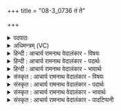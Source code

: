 +++
title = "08-3_0736 तं ते"

+++
<details><summary>पदपाठः</summary>

तम्। ते꣣। य꣡व꣢꣯म्। य꣡था꣢꣯। गो꣡भिः꣢꣯। स्वा꣣दु꣢म्। अ꣣कर्म। श्रीण꣡न्तः꣢। इ꣡न्द्र꣢꣯। त्वा꣣। अस्मि꣣न्। स꣣धमा꣡दे꣢। स꣣ध। मा꣡दे꣢꣯। ७३६।
</details>

<details><summary>अधिमन्त्रम् (VC)</summary>

- इन्द्रः
- वसिष्ठो मैत्रावरुणिः
- गायत्री
- षड्जः
</details>

<details><summary>हिन्दी : आचार्य रामनाथ वेदालंकार - विषयः</summary>

अगले मन्त्र में पुनः उसी विषय का वर्णन है।
</details>

<details><summary>हिन्दी : आचार्य रामनाथ वेदालंकार - पदार्थः</summary>

पदार्थान्वय -  हे शिष्य ! (तम्) उस ब्रह्मविद्यारूप सोमरस को (गोभिः) मधुर वाणियों से (श्रीणन्तः) परिपक्व करते हुए हमने (स्वादुम्) स्वादु (अकर्म) कर लिया है, (यथा) जैसे (यवम्) जौ के रस को (गोभिः) गाय के दूध से मधुर कर लेते हैं। हे (इन्द्र) प्रिय शिष्य ! (अस्मिन्) इस (सधमादे) जिसमें साथ मिलकर ब्रह्मज्ञान का पान करते हैं, ऐसे विद्या-यज्ञ में (त्वा) तुझे, हम ब्रह्मज्ञान का रस पीने के लिए बुला रहे हैं ॥३॥ इस मन्त्र में श्लिष्टोपमालङ्कार है ॥३॥
</details>

<details><summary>हिन्दी : आचार्य रामनाथ वेदालंकार - भावार्थः</summary>

भावार्थ -  गुरुओं को चाहिए कि वे शिष्यों को लौकिक ज्ञान तथा ब्रह्मज्ञान नीरस रूप में नहीं, किन्तु सरस रूप में दें, जिससे उनकी उसमें रुचि हो ॥३॥ इस खण्ड में गुरु-शिष्य का विषय, परमेश्वर-जीवात्मा का विषय तथा ब्रह्मज्ञान का विषय वर्णित होने से इस खण्ड की पूर्वखण्ड के साथ सङ्गति है ॥ द्वितीय अध्याय में द्वितीय खण्ड समाप्त ॥
</details>

<details><summary>संस्कृत : आचार्य रामनाथ वेदालंकार - विषयः</summary>

अथ पुनस्तमेव विषयमाह।
</details>

<details><summary>संस्कृत : आचार्य रामनाथ वेदालंकार - पदार्थः</summary>

पदार्थान्वय -  हे शिष्य ! (तम्) ब्रह्मविज्ञानरूपं सोमरसम् (गोभिः) मधुराभिः वाग्भिः (श्रीणन्तः) परिपचन्तः वयम्। [श्रीञ् पाके, क्र्यादिः।] (स्वादुम्) मधुरम् (अकर्म२) अकार्ष्म। कथमिव ? (यथा) येन प्रकारेण (यवम्) यवरसम् (गोभिः) गव्यैः क्षीरैः स्वादुं कुर्मः तद्वत्। हे (इन्द्र) प्रिय शिष्य ! (अस्मिन्) एतस्मिन् (सधमादे) सह माद्यन्ति ब्रह्मज्ञानदानेन शिष्या अत्र इति सधमादः विद्यायज्ञः तत्र (त्वा) त्वाम् ब्रह्मज्ञानरसं पातुम् आह्वयाम इति शेषः ॥३॥ अत्र श्लिष्टोपमालङ्कारः ॥३॥
</details>

<details><summary>संस्कृत : आचार्य रामनाथ वेदालंकार - भावार्थः</summary>

भावार्थ -  गुरुभिः शिष्येभ्यो लौकिकं ज्ञानं ब्रह्मज्ञानं च नीरसरूपेण न किन्तु सरसरूपेण प्रदातव्यं, येन तत्र तेषां रुचिर्भवेत् ॥३॥ अस्मिन् खण्डे गुरुशिष्यविषयस्य, परमेश्वरजीवात्मविषयस्य, ब्रह्मज्ञानविषयस्य च वर्णनादेतत्खण्डस्य पूर्वखण्डेन सह संगतिरस्ति ॥
</details>

<details><summary>संस्कृत : आचार्य रामनाथ वेदालंकार - पादटिप्पनी</summary>

टिप्पनी -   १. ऋ० ८।२।३। २. करोतेर्लुङि ‘मन्त्रे घस०’ पा० २।४।८० इति च्लेर्लुक्—इति सा०।
</details>